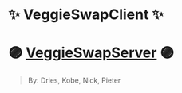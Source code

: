 # ✨ VeggieSwapClient ✨

# 🟣 [VeggieSwapServer](https://github.com/Dries-Maes/VeggieSwapServer) 🟣

> By: Dries, Kobe, Nick, Pieter

